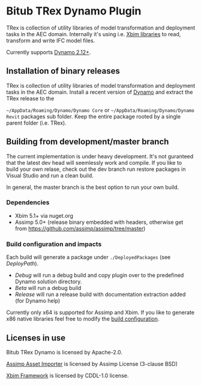 # Bitub TRex Dynamo Plugin

TRex is collection of utility libraries of model transformation and deployment tasks in the AEC domain. 
Internally it's using i.e. [Xbim libraries](https://github.com/xBimTeam) to read, transform and write IFC model files.

Currently supports [Dynamo 2.12+](https://github.com/DynamoDS/Dynamo).

## Installation of binary releases

TRex is collection of utility libraries of model transformation and deployment tasks in the AEC domain. 
Install a recent version of [Dynamo](https://dynamobuilds.com) and extract the TRex release to the 

```~/AppData/Roaming/Dynamo/Dynamo Core``` or ```~/AppData/Roaming/Dynamo/Dynamo Revit``` packages sub folder. Keep the entire
package rooted by a single parent folder (i.e. TRex).

## Building from development/master branch

The current implementation is under heavy development. It's not guranteed that the latest dev head will seemlessly
work and compile. If you like to build your own relase, check out the dev branch run restore packages in Visual Studio and
run a clean build.

In general, the master branch is the best option to run your own build.

### Dependencies

   - Xbim 5.1+ via nuget.org
   - Assimp 5.0+ (release binary embedded with headers, otherwise get from https://github.com/assimp/assimp/tree/master)

### Build configuration and impacts

Each build will generate a package under ```./DeployedPackages``` (see *DeployPath*).

   - *Debug* will run a debug build and copy plugin over to the predefined Dynamo solution directory.
   - *Beta* will run a debug build
   - *Release* will run a release build with documentation extraction added (for Dynamo help)

Currently only x64 is supported for Assimp and Xbim. 
If you like to generate x86 native libraries feel free to modify the [build configuration](Directory.Build.props).

## Licenses in use

Bitub TRex Dynamo is licensed by Apache-2.0.

[Assimp Asset Importer](https://github.com/assimp/assimp) is licensed by Assimp License (3-clause BSD)

[Xbim Framework](https://github.com/xbimteam) is licensed by CDDL-1.0 license.

